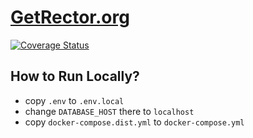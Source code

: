 # [GetRector.org](https://getrector.org)

[![Coverage Status](https://coveralls.io/repos/github/rectorphp/getrector.org/badge.svg?branch=master)](https://coveralls.io/github/rectorphp/getrector.org?branch=master)

## How to Run Locally?

- copy `.env` to `.env.local`
- change `DATABASE_HOST` there to `localhost`
- copy `docker-compose.dist.yml` to `docker-compose.yml`
